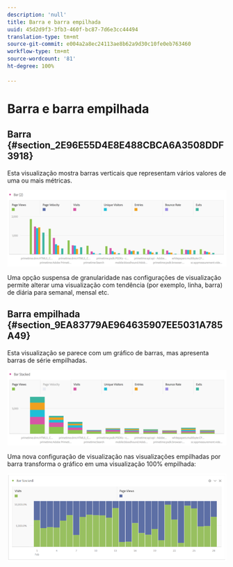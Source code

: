 ```yaml
---
description: 'null'
title: Barra e barra empilhada
uuid: 45d2d9f3-3fb3-460f-bc87-7d6e3cc44494
translation-type: tm+mt
source-git-commit: e004a2a8ec24113ae8b62a9d30c10fe0eb763460
workflow-type: tm+mt
source-wordcount: '81'
ht-degree: 100%

---
```



# Barra e barra empilhada

## Barra {#section_2E96E55D4E8E488CBCA6A3508DDF3918}

Esta visualização mostra barras verticais que representam vários valores de uma ou mais métricas.

![](assets/bar.png)

Uma opção suspensa de granularidade nas configurações de visualização permite alterar uma visualização com tendência (por exemplo, linha, barra) de diária para semanal, mensal etc.

## Barra empilhada {#section_9EA83779AE964635907EE5031A785A49}

Esta visualização se parece com um gráfico de barras, mas apresenta barras de série empilhadas.

![](assets/bar-stacked.png)

Uma nova configuração de visualização nas visualizações empilhadas por barra transforma o gráfico em uma visualização 100% empilhada:

![](assets/stacked_100_percent.png)

